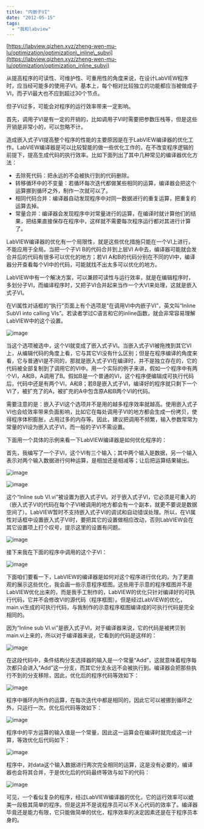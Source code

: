 ```yaml
---
title: "内嵌子VI"
date: "2012-05-15"
tags: 
  - "我和labview"
---
```


[https://labview.qizhen.xyz/zheng-wen-mu-lu/optimization/optimization\_inline\_subvi](https://labview.qizhen.xyz/zheng-wen-mu-lu/optimization/optimization_inline_subvi)

从提高程序的可读性、可维护性、可重用性的角度来说，在设计LabVIEW程序时，应当经可能多的使用子VI。基本上，每个相对比较独立的功能都应当被做成子VI，而子VI最大也不应到超过30个节点。

但子VI过多，可能会对程序的运行效率带来一定影响。

首先，调用子VI是有一定的开销的，比如调用子VI时需要把参数压栈等，但是这些开销是非常小的，可以忽略不计。

造成嵌入式子VI提高整个程序的性能的主要原因是在于LabVIEW编译器的优化工作。LabVIEW编译器是可以比较智能的做一些优化工作的，在不改变程序逻辑的前提下，提高生成代码的执行效率。比如下面列出了其中几种常见的编译器优化方法：

- 去除死代码：把永远的不会被执行到的代码删除。
- 转移循环中的不变量：若循环每次迭代都做某些相同的运算，编译器会把这个运算挪到循环之外，制作一次就可以了。
- 相同代码合并：编译器自动发现程序中对同一数据进行的重复运算，把重复的运算去掉。
- 常量合并：编译器会发现程序中对常量进行的运算，在编译时就计算他们的结果，把结果直接保存在程序中，这样就不需要每次程序运行都对其进行计算了。

LabVIEW编译器的优化有一个局限性，就是这些优化措施只能在一个VI上进行，不能应用于全局。当把一个子VI B的代码合并到上层VI A中去，编译器可能就会发合并后的代码有很多可以优化的地方；若VI A和B的代码分别在不同的VI中，编译器分开查看每个VI中的代码，可能就找不出太多可以优化的地方。

LabVIEW中有一个解决方案，可以兼顾可读性与运行效率，就是在编辑程序时，多划分子VI，而编译程序时，又把子VI合并起来当作一个大VI来处理，这就是嵌入式子VI。

在VI属性对话框的“执行”页面上有个选项是“在调用VI中内嵌子VI”，英文叫“Inline SubVI into calling VIs”。若读者学过C语言和它的inline函数，就会非常容易理解LabVIEW中的这个设置。

![image](images/image.png "image")

当这个选项被选中，这个VI就变成了嵌入式子VI。当嵌入式子VI被拖拽到其它VI上，从编辑代码的角度上看，它与其它VI没有什么区别；但是在程序编译的角度来看，它与普通VI是不同的，那就是嵌入式子VI在编译时，并不是独立存在的，它的代码被全部复制到了调用它的VI中。用一个实际的例子来讲，假如一个程序中有两个VI，A和B，A调用了B。假如B是一个普通的VI，这个程序便编辑成可执行代码后，代码中还是有两个VI，A和B；若B是嵌入式子VI，编译好的程序就只剩下一个VI了，被扩充了的A，被扩充的A中包含原A和B两个VI的代码。

需要注意的是：嵌入子VI这个选项并不是用的越多程序效率就越高。使用嵌入式子VI也会给效率带来负面影响，比如它在每处调用子VI的地方都会生成一份拷贝，使得程序体积膨胀，占用过多的内存等。因此，建议把调用不频繁，输入参数常常为常量的VI设为嵌入式子VI，而一般的子VI不需设置。

下面用一个具体的示例来看一下LabVIEW编译器是如何优化程序的：

首先，我编写了一个子VI，这个VI有三个输入；其中两个输入是数据，另一个输入表示对两个输入数据进行何种运算，是相加还是相减等；让后把运算结果输出。

![image](images/image1.png "image")

![image](images/image2.png "image")

这个“Inline sub VI.vi”被设置为嵌入式子VI。对于嵌入式子VI，它必须是可重入的（嵌入式子VI的代码在每个子VI被调用的地方都会有一个副本，就更不要说是数据空间了）。LabVIEW暂时不支持嵌入式子VI的调试和自动错误处理。所以，在VI属性对话框中设置嵌入式子VI时，要把其它的设置做相应改动，否则LabVIEW会在其它设置项上打个叹号，提示这里的设置有问题。

![image](images/image3.png "image")

接下来我在下面的程序中调用的这个子VI：

![image](images/image4.png "image")

下面咱们要看一下，LabVIEW的编译器是如何对这个程序进行优化的。为了更直观的展示这些优化，我会画一些示意程序框图。这些用于示意的程序框图并不是LabVIEW优化出来的，而是我手工制作的，LabVIEW的优化只针对编译好的可执行代码，它并不会修改VI的源代码（程序框图）。但是经过LabVIEW的优化，main.vi生成的可执行代码，与我制作的示意程序框图编译成的可执行代码是完全相同的。

因为“Inline sub VI.vi”是嵌入式子VI，对于编译器来说，它的代码是被拷贝到main.vi上来的，所以对于编译器来说，它看到的代码是这样的：

![image](images/image5.png "image")

在这段代码中，条件结构分支选择器的输入是一个常量“Add”，这就意味着程序每次都只会进入“Add”这一分支，而其它分支永远不会被执行到。编译器会把那些执行不到的分支移除，因此，优化后的程序代码等效如下：

![image](images/image6.png "image")

程序中循环内所作的运算，在每次迭代中都是相同的，因此它可以被挪到循环之外，只运行一次。优化后代码等效如下：

![image](images/image7.png "image")

程序中的平方运算的输入值是一个常量，因此这一运算会在编译时就完成这一计算，等效优化后代码如下：

![image](images/image8.png "image")

程序中，对data这个输入数据进行两次完全相同的运算，这是没有必要的，编译器也会将其合并，于是优化后的代码最终等效与如下的代码：

![image](images/image9.png "image")

可见，一个看似复杂的程序，经过LabVIEW编译器的优化，它的运行效率可以媲美一段极其简单的程序。但是这并不是说程序员可以不关心代码的效率了。编译器毕竟还是能力有限，它只能做简单的优化，程序效率的决定因素还是在于程序员本身的。
